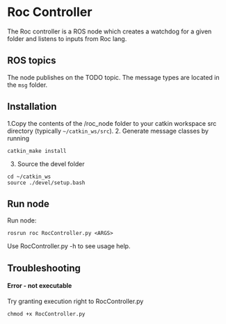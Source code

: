 # Roc Controller

The Roc controller is a ROS node which creates a watchdog for a given folder and listens to inputs from Roc lang.

## ROS topics
The node publishes on the TODO topic. The message types are located in the `msg` folder.

## Installation
1.Copy the contents of the /roc_node folder to your catkin workspace src directory (typically `~/catkin_ws/src`).
2. Generate message classes by running
```
catkin_make install
```
3. Source the devel folder
```
cd ~/catkin_ws
source ./devel/setup.bash
```

## Run node
Run node:
```
rosrun roc RocController.py <ARGS>
```
Use RocController.py -h to see usage help.

## Troubleshooting
#### Error - not executable
Try granting execution right to RocController.py
```
chmod +x RocController.py
```
